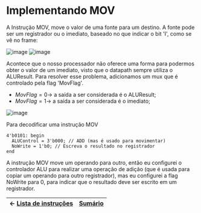# Implementando MOV

A Instrução MOV, move o valor de uma fonte para um destino. A fonte pode ser um registrador ou o imediato, baseado no que indicar o bit 'I', como se vê no frame:

![image](https://user-images.githubusercontent.com/66538880/207912543-ea973fdc-6bf1-44d4-afbc-11b054015c38.png)
![image](https://user-images.githubusercontent.com/66538880/207912628-35fb79e4-5ffd-408f-bb1a-29935768845d.png)


Acontece que o nosso processador não oferece uma forma para podermos obter o valor de um imediato, visto que o datapath sempre utiliza o ALUResult. Para resolver esse problema, adicionamos um mux que é controlado pela flag 'MovFlag'.

* ${MovFlag = 0 \rightarrow }$ a saída a ser considerada é o ALUResult;
* ${MovFlag = 1 \rightarrow }$ a saída a ser considerada é o imediato;

![image](https://user-images.githubusercontent.com/66538880/213033234-13cf85dc-850b-4225-bde3-c3169649be90.png)

Para decodificar uma instrução MOV


```
4'b0101: begin
  ALUControl = 3'b000; // ADD (mas é usado para movimentar)
  NoWrite = 1'b0; // Escreva o resultado no registrador
end
```

A instrução MOV move um operando para outro, então eu configurei o controlador ALU para realizar uma operação de adição (que é usada para copiar um operando para outro registrador), mas eu configurei a flag NoWrite para 0, para indicar que o resultado deve ser escrito em um registrador.



|$\leftarrow$ [Lista de instruções](https://github.com/Batchuka/Projeto-ARM-Single-Cycle-IFES/blob/main/Documenta%C3%A7%C3%A3o/3%20%E2%80%94%20AS%20NOVAS%20INSTRU%C3%87%C3%95ES%20TO-BE/AS%20NOVAS%20INSTRU%C3%87%C3%95ES%20TO-BE.md#implementando-as-fun%C3%A7%C3%B5es) | [Sumário](https://github.com/Batchuka/Projeto-ARM-Single-Cycle-IFES#sum%C3%A1rio) |
|-|-|

